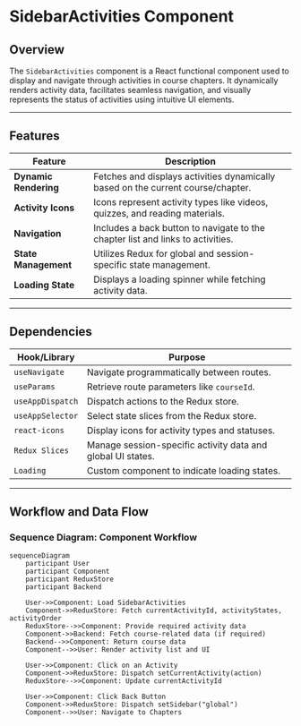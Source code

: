 # SidebarActivities Component

## Overview
The `SidebarActivities` component is a React functional component used to display and navigate through activities in course chapters. It dynamically renders activity data, facilitates seamless navigation, and visually represents the status of activities using intuitive UI elements.

---

## Features

| **Feature**             | **Description**                                                                |
|--------------------------|--------------------------------------------------------------------------------|
| **Dynamic Rendering**    | Fetches and displays activities dynamically based on the current course/chapter. |
| **Activity Icons**       | Icons represent activity types like videos, quizzes, and reading materials.    |
| **Navigation**           | Includes a back button to navigate to the chapter list and links to activities.|
| **State Management**     | Utilizes Redux for global and session-specific state management.               |
| **Loading State**        | Displays a loading spinner while fetching activity data.                       |

---

## Dependencies

| **Hook/Library** | **Purpose**                                                                          |
|-------------------|--------------------------------------------------------------------------------------|
| `useNavigate`     | Navigate programmatically between routes.                                           |
| `useParams`       | Retrieve route parameters like `courseId`.                                          |
| `useAppDispatch`  | Dispatch actions to the Redux store.                                                |
| `useAppSelector`  | Select state slices from the Redux store.                                           |
| `react-icons`     | Display icons for activity types and statuses.                                      |
| `Redux Slices`    | Manage session-specific activity data and global UI states.                        |
| `Loading`         | Custom component to indicate loading states.                                        |

---

## Workflow and Data Flow

### Sequence Diagram: Component Workflow

```mermaid
sequenceDiagram
    participant User
    participant Component
    participant ReduxStore
    participant Backend

    User->>Component: Load SidebarActivities
    Component->>ReduxStore: Fetch currentActivityId, activityStates, activityOrder
    ReduxStore-->>Component: Provide required activity data
    Component->>Backend: Fetch course-related data (if required)
    Backend-->>Component: Return course data
    Component-->>User: Render activity list and UI

    User->>Component: Click on an Activity
    Component->>ReduxStore: Dispatch setCurrentActivity(action)
    ReduxStore-->>Component: Update currentActivityId

    User->>Component: Click Back Button
    Component->>ReduxStore: Dispatch setSidebar("global")
    Component-->>User: Navigate to Chapters

